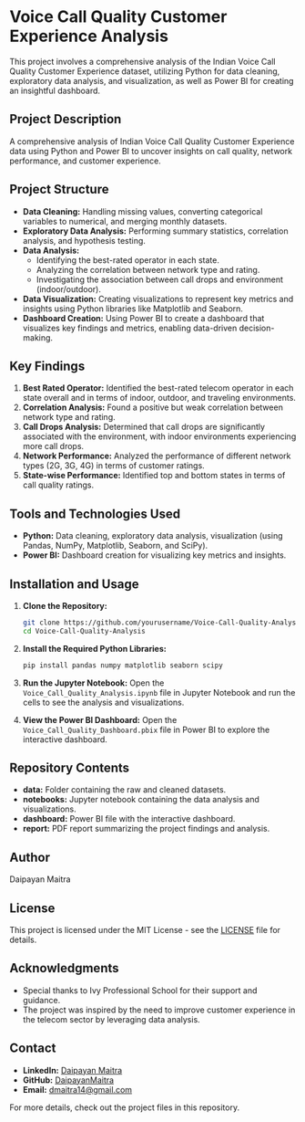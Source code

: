 # Voice Call Quality Customer Experience Analysis

This project involves a comprehensive analysis of the Indian Voice Call Quality Customer Experience dataset, utilizing Python for data cleaning, exploratory data analysis, and visualization, as well as Power BI for creating an insightful dashboard.

## Project Description
A comprehensive analysis of Indian Voice Call Quality Customer Experience data using Python and Power BI to uncover insights on call quality, network performance, and customer experience.

## Project Structure
- **Data Cleaning:** Handling missing values, converting categorical variables to numerical, and merging monthly datasets.
- **Exploratory Data Analysis:** Performing summary statistics, correlation analysis, and hypothesis testing.
- **Data Analysis:**
  - Identifying the best-rated operator in each state.
  - Analyzing the correlation between network type and rating.
  - Investigating the association between call drops and environment (indoor/outdoor).
- **Data Visualization:** Creating visualizations to represent key metrics and insights using Python libraries like Matplotlib and Seaborn.
- **Dashboard Creation:** Using Power BI to create a dashboard that visualizes key findings and metrics, enabling data-driven decision-making.

## Key Findings
1. **Best Rated Operator:** Identified the best-rated telecom operator in each state overall and in terms of indoor, outdoor, and traveling environments.
2. **Correlation Analysis:** Found a positive but weak correlation between network type and rating.
3. **Call Drops Analysis:** Determined that call drops are significantly associated with the environment, with indoor environments experiencing more call drops.
4. **Network Performance:** Analyzed the performance of different network types (2G, 3G, 4G) in terms of customer ratings.
5. **State-wise Performance:** Identified top and bottom states in terms of call quality ratings.

## Tools and Technologies Used
- **Python:** Data cleaning, exploratory data analysis, visualization (using Pandas, NumPy, Matplotlib, Seaborn, and SciPy).
- **Power BI:** Dashboard creation for visualizing key metrics and insights.

## Installation and Usage
1. **Clone the Repository:**
    ```bash
    git clone https://github.com/yourusername/Voice-Call-Quality-Analysis.git
    cd Voice-Call-Quality-Analysis
    ```

2. **Install the Required Python Libraries:**
    ```bash
    pip install pandas numpy matplotlib seaborn scipy
    ```

3. **Run the Jupyter Notebook:**
    Open the `Voice_Call_Quality_Analysis.ipynb` file in Jupyter Notebook and run the cells to see the analysis and visualizations.

4. **View the Power BI Dashboard:**
    Open the `Voice_Call_Quality_Dashboard.pbix` file in Power BI to explore the interactive dashboard.

## Repository Contents
- **data:** Folder containing the raw and cleaned datasets.
- **notebooks:** Jupyter notebook containing the data analysis and visualizations.
- **dashboard:** Power BI file with the interactive dashboard.
- **report:** PDF report summarizing the project findings and analysis.

## Author
Daipayan Maitra

## License
This project is licensed under the MIT License - see the [LICENSE](LICENSE) file for details.

## Acknowledgments
- Special thanks to Ivy Professional School for their support and guidance.
- The project was inspired by the need to improve customer experience in the telecom sector by leveraging data analysis.

## Contact
- **LinkedIn:** [Daipayan Maitra](https://www.linkedin.com/in/daipayanmaitra)
- **GitHub:** [DaipayanMaitra](https://github.com/DaipayanMaitra)
- **Email:** dmaitra14@gmail.com

For more details, check out the project files in this repository.
